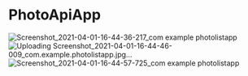 # PhotoApiApp
![Screenshot_2021-04-01-16-44-36-217_com example photolistapp](https://user-images.githubusercontent.com/76154769/113288489-ab6efb80-930c-11eb-9ddd-cbf40f53fe1b.jpg)
![Uploading Screenshot_2021-04-01-16-44-46-009_com.example.photolistapp.jpg…]()
![Screenshot_2021-04-01-16-44-57-725_com example photolistapp](https://user-images.githubusercontent.com/76154769/113288525-b32ea000-930c-11eb-83f6-bea744cd8934.jpg)

